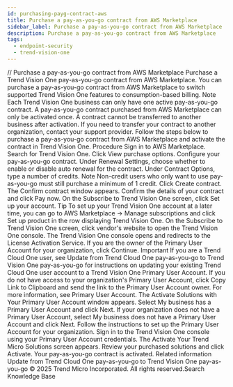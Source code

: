 ```yaml
---
id: purchasing-payg-contract-aws
title: Purchase a pay-as-you-go contract from AWS Marketplace
sidebar_label: Purchase a pay-as-you-go contract from AWS Marketplace
description: Purchase a pay-as-you-go contract from AWS Marketplace
tags:
  - endpoint-security
  - trend-vision-one
---
```


/*<![CDATA[*/ $('#title').html($('meta[name=map-description]').attr('content')); /*]]>*/ Purchase a pay-as-you-go contract from AWS Marketplace Purchase a Trend Vision One pay-as-you-go contract from AWS Marketplace. You can purchase a pay-as-you-go contract from AWS Marketplace to switch supported Trend Vision One features to consumption-based billing. Note Each Trend Vision One business can only have one active pay-as-you-go contract. A pay-as-you-go contract purchased from AWS Marketplace can only be activated once. A contract cannot be transferred to another business after activation. If you need to transfer your contract to another organization, contact your support provider. Follow the steps below to purchase a pay-as-you-go contract from AWS Marketplace and activate the contract in Trend Vision One. Procedure Sign in to AWS Marketplace. Search for Trend Vision One. Click View purchase options. Configure your pay-as-you-go contract. Under Renewal Settings, choose whether to enable or disable auto renewal for the contract. Under Contract Options, type a number of credits. Note Non-credit users who only want to use pay-as-you-go must still purchase a minimum of 1 credit. Click Create contract. The Confirm contract window appears. Confirm the details of your contract and click Pay now. On the Subscribe to Trend Vision One screen, click Set up your account. Tip To set up your Trend Vision One account at a later time, you can go to AWS Marketplace → Manage subscriptions and click Set up product in the row displaying Trend Vision One. On the Subscribe to Trend Vision One screen, click vendor's website to open the Trend Vision One console. The Trend Vision One console opens and redirects to the License Activation Service. If you are the owner of the Primary User Account for your organization, click Continue. Important If you are a Trend Cloud One user, see Update from Trend Cloud One pay-as-you-go to Trend Vision One pay-as-you-go for instructions on updating your existing Trend Cloud One user account to a Trend Vision One Primary User Account. If you do not have access to your organization's Primary User Account, click Copy Link to Clipboard and send the link to the Primary User Account owner. For more information, see Primary User Account. The Activate Solutions with Your Primary User Account window appears. Select My business has a Primary User Account and click Next. If your organization does not have a Primary User Account, select My business does not have a Primary User Account and click Next. Follow the instructions to set up the Primary User Account for your organization. Sign in to the Trend Vision One console using your Primary User Account credentials. The Activate Your Trend Micro Solutions screen appears. Review your purchased solutions and click Activate. Your pay-as-you-go contract is activated. Related information Update from Trend Cloud One pay-as-you-go to Trend Vision One pay-as-you-go © 2025 Trend Micro Incorporated. All rights reserved.Search Knowledge Base
